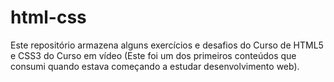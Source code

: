 # html-css

Este repositório armazena alguns exercícios e desafios do Curso de HTML5 e CSS3 do Curso em vídeo (Este foi um dos primeiros conteúdos que consumi quando estava começando a estudar desenvolvimento web). 
